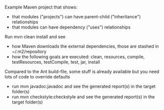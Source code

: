 Example Maven project that shows:
* that modules ("projects") can have parent-child ("inheritance") relationships
* that modules can have dependency ("uses") relationships

Run mvn clean install and see
* how Maven downloads the external dependencies, those are stashed in ~/.m2/repository
* how the following goals are executed: clean, resources, compile, testResources, testCompile, test, jar, install

Compared to the Ant build-file, some stuff is already available but you need lots of code to override defaults
* run mvn javadoc:javadoc and see the generated report(s) in the target folder(s)
* run mvn checkstyle:checkstyle and see the generated report(s) in the target folder(s)